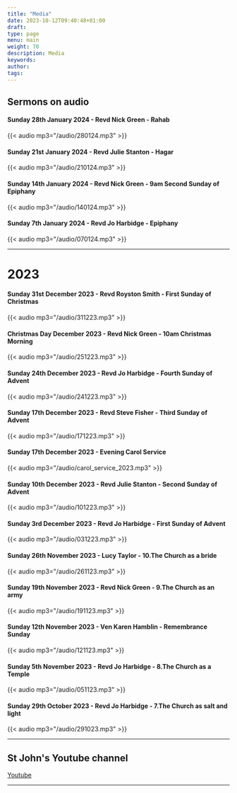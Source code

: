 ```yaml
---
title: "Media"
date: 2023-10-12T09:40:48+01:00
draft: 
type: page
menu: main
weight: 70
description: Media
keywords:
author: 
tags: 
---
```


## Sermons on audio 

#### Sunday 28th January 2024 - Revd Nick Green - Rahab

{{< audio mp3="/audio/280124.mp3" >}}

#### Sunday 21st January 2024 - Revd Julie Stanton - Hagar

{{< audio mp3="/audio/210124.mp3" >}}

#### Sunday 14th January 2024 - Revd Nick Green  - 9am Second Sunday of Epiphany

{{< audio mp3="/audio/140124.mp3" >}}

#### Sunday 7th January 2024 - Revd Jo Harbidge  - Epiphany

{{< audio mp3="/audio/070124.mp3" >}}

---

# 2023 

#### Sunday 31st December 2023 - Revd Royston Smith  - First Sunday of Christmas

{{< audio mp3="/audio/311223.mp3" >}}

#### Christmas Day December 2023 - Revd Nick Green - 10am Christmas Morning

{{< audio mp3="/audio/251223.mp3" >}}

#### Sunday 24th December 2023 - Revd Jo Harbidge - Fourth Sunday of Advent

{{< audio mp3="/audio/241223.mp3" >}}

#### Sunday 17th December 2023 - Revd Steve Fisher - Third Sunday of Advent

{{< audio mp3="/audio/171223.mp3" >}}

#### Sunday 17th December 2023 - Evening Carol Service

{{< audio mp3="/audio/carol_service_2023.mp3" >}}

#### Sunday 10th December 2023 - Revd Julie Stanton - Second Sunday of Advent

{{< audio mp3="/audio/101223.mp3" >}}

#### Sunday 3rd December 2023 - Revd Jo Harbidge - First Sunday of Advent

{{< audio mp3="/audio/031223.mp3" >}}

#### Sunday 26th November 2023 - Lucy Taylor - 10.The Church as a bride

{{< audio mp3="/audio/261123.mp3" >}}

#### Sunday 19th November 2023 - Revd Nick Green - 9.The Church as an army

{{< audio mp3="/audio/191123.mp3" >}}

#### Sunday 12th November 2023 - Ven Karen Hamblin - Remembrance Sunday

{{< audio mp3="/audio/121123.mp3" >}}

#### Sunday 5th November 2023 - Revd Jo Harbidge - 8.The Church as a Temple

{{< audio mp3="/audio/051123.mp3" >}}

#### Sunday 29th October 2023 - Revd Jo Harbidge - 7.The Church as salt and light

{{< audio mp3="/audio/291023.mp3" >}}

---

## St John's Youtube channel

[Youtube](https://www.youtube.com/channel/UCh7jLJ0esHTVGjwZpf_mHAQ/videos?view=57)

---



